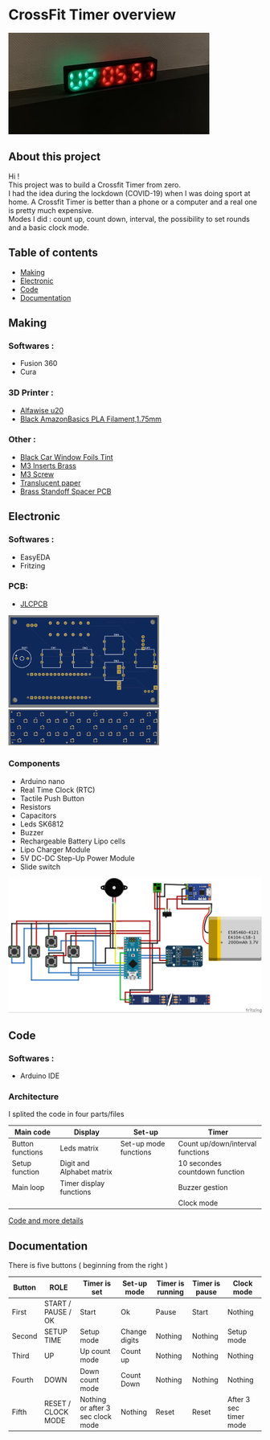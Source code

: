 # CrossFit Timer overview
<img src="Images/Prototype/Crossfit_timer_prototype.jpg"/>

## About this project

Hi !<br/> 
This project was to build a Crossfit Timer from zero.<br/> 
I had the idea during the lockdown (COVID-19) when I was doing sport at home. A Crossfit Timer is better than a phone or a computer and a real one is pretty much expensive.<br/> 
Modes I did : count up, count down, interval, the possibility to set rounds and a basic clock mode.


## Table of contents

-   [Making](https://github.com/VDosda/Crossfit_Timer#making)
-   [Electronic](https://github.com/VDosda/Crossfit_Timer#electronic)
-   [Code](https://github.com/VDosda/Crossfit_Timer#code)
-   [Documentation](https://github.com/VDosda/Crossfit_Timer#documentation)

## Making

### Softwares :
- Fusion 360
- Cura

### 3D Printer :
- [Alfawise u20](https://fr.gearbest.com/3d-printers-3d-printer-kits/pp_1841229.html?vip=80634280&gclid=CjwKCAiAi_D_BRApEiwASslbJ_neQlq8nd4rkhrzwSbTG8Y6fiAYh2CJZcF7eu1_qxLPm5mZDWg6XRoCLWgQAvD_BwE)
- [Black AmazonBasics PLA Filament,1.75mm](https://www.amazon.fr/AmazonBasics-PLA-Printer-Filament-1-75mm/dp/B07FW5BZKC)

### Other :
- [Black Car Window Foils Tint](https://www.aliexpress.com/item/4000479123439.html?spm=a2g0s.9042311.0.0.27426c37jiLaNj)
- [M3 Inserts Brass](https://www.aliexpress.com/item/32842866575.html?spm=a2g0s.9042311.0.0.27424c4d6tyr0m)
- [M3 Screw](https://www.aliexpress.com/item/10000181324125.html?spm=a2g0s.9042311.0.0.27424c4d6tyr0m)
- [Translucent paper](https://www.google.com/search?q=translucent+paper&tbm=isch&sxsrf=ALeKk03G3xllpZQCuisPQwcTahbYbgK15Q:1610404205705&source=lnms&sa=X&ved=0ahUKEwigvoCV95TuAhXATxUIHVI7BMoQ_AUIqggoAQ&biw=1434&bih=804)
- [Brass Standoff Spacer PCB](https://www.aliexpress.com/item/32852244734.html?spm=a2g0s.9042311.0.0.27424c4d6tyr0m)


## Electronic

### Softwares :
- EasyEDA
- Fritzing

### PCB:
- [JLCPCB](https://jlcpcb.com/?gclid=CjwKCAiAi_D_BRApEiwASslbJ3z_7JnghO51ybtPCfLTmgLIY_EPknub1aJ6jTnIsRFJ7isGv1mDUhoCed0QAvD_BwE)
<img src="Images/Electronic/EasyEDA/Arduino_Buttons.png" width="300"/>
<img src="Images/Electronic/EasyEDA/Led_Digit_Panel.png" width="300"/>

### Components
- Arduino nano
- Real Time Clock (RTC)
- Tactile Push Button
- Resistors
- Capacitors
- Leds SK6812
- Buzzer
- Rechargeable Battery Lipo cells
- Lipo Charger Module
- 5V DC-DC Step-Up Power Module
- Slide switch

<img src="Images/Electronic/Fritzing/Crossfit_Timer_fritzing.jpg" width="700"/>


## Code

### Softwares :
- Arduino IDE

### Architecture 
I splited the code in four parts/files

| Main code            | Display                   |Set-up                 | Timer                           | 
|----------------------|---------------------------|-----------------------|---------------------------------|
|Button functions      | Leds matrix               | Set-up mode functions | Count up/down/interval functions
|Setup function        | Digit and Alphabet matrix |                       | 10 secondes countdown function
|Main loop             | Timer display functions   |                       | Buzzer gestion
|                      |                           |                       | Clock mode


[Code and more details]()



## Documentation
There is five buttons ( beginning from the right )

| Button |ROLE                |Timer is set                       |Set-up mode    | Timer is running | Timer is pause  | Clock mode       |
|--------|--------------------|-----------------------------------|---------------|------------------|-----------------|------------------|
|First   | START / PAUSE / OK | Start                             | Ok            | Pause            | Start           | Nothing
|Second  | SETUP TIME         | Setup mode                        | Change digits | Nothing          | Nothing         | Setup mode
|Third   | UP                 | Up count mode                     | Count up      | Nothing          | Nothing         | Nothing
|Fourth  | DOWN               | Down count mode                   | Count Down    | Nothing          | Nothing         | Nothing
|Fifth   | RESET / CLOCK MODE | Nothing or after 3 sec clock mode | Nothing       | Reset            | Reset           | After 3 sec timer mode


